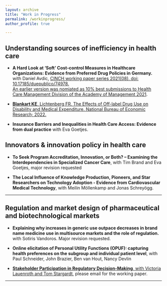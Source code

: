 ```yaml
---
layout: archive
title: "Work in Progress"
permalink: /workinprogress/
author_profile: true

---
```


## Understanding sources of inefficiency in health care

- **A Hard Look at ‘Soft’ Cost‐control Measures in Healthcare Organizations: Evidence from Preferred Drug Policies in Germany.** with Daniel Avdic, [CINCH working paper series 2021(08). doi: 10.17185/duepublico/74978.](https://duepublico2.uni-due.dereceive/duepublico_mods_00074978)  
  [An earlier version was nomiated as 10% best submissions to Health Care Management Division of the Academy of Management 2021](https://ideas.repec.org/p/ajt/wcinch/74978.html).
  
- [**Blankart KE**, Lichtenberg FR. The Effects of Off-label Drug Use on Disability and Medical Expenditure. National Bureau of Economic Research; 2022.](https://www.nber.org/papers/w30440)

- **Insurance Barriers and Inequalities in Health Care Access: Evidence from dual practice** with Eva Goetjes.

## Innovators & innovation policy in health care

- **To Seek Program Accreditation, Innovation, or Both? – Examining the Interdependencies in Specialized Cancer Care**, with Tim Brand and Eva Goetjes, major revision requested

- **The Local Influence of Knowledge Production, Pioneers, and Star Researchers on Technology Adoption - Evidence from Cardiovascular Medical Technology**, with Meilin Möllenkamp and Jonas Schreyögg.


- - -


## Regulation and market design of pharmaceutical and biotechnological markets 

- **Explaining why increases in generic use outpace decreases in brand name medicine use in multisource markets and the role of regulation.** with Sotiris Vandoros. Major revision requested.

- **Online elicitation of Personal Utility Functions (OPUF): capturing health preferences on the subgroup and individual patient level**, with Paul Schneider, John Brazier, Ben van Hout, Nancy Devlin

- [**Stakeholder Participation in Regulatory Decision-Making**, with Victoria Lauenroth and Tom Stargardt](https://journals.aom.org/doi/10.5465/AMBPP.2018.11748abstract), please email for the working paper.


- - -




